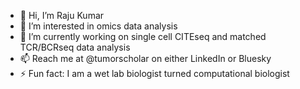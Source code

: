 - 👋 Hi, I’m Raju Kumar
- 👀 I’m interested in omics data analysis
- 🌱 I’m currently working on single cell CITEseq and matched TCR/BCRseq data analysis
- 📫 Reach me at @tumorscholar on either LinkedIn or Bluesky 
- ⚡ Fun fact: I am a wet lab biologist turned computational biologist

<!---
tumorscholar/tumorscholar is a ✨ special ✨ repository because its `README.md` (this file) appears on your GitHub profile.
You can click the Preview link to take a look at your changes.
--->
